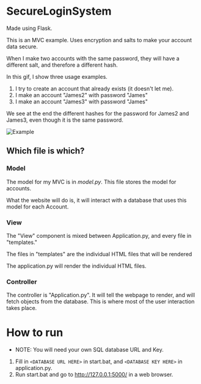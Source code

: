 # SecureLoginSystem
Made using Flask.

This is an MVC example. Uses encryption and salts to make your account data secure.

When I make two accounts with the same password, they will have a different salt, and therefore a different hash.

In this gif, I show three usage examples.

1. I try to create an account that already exists (it doesn't let me).
2. I make an account "James2" with password "James"
3. I make an account "James3" with password "James"

We see at the end the different hashes for the password for James2 and James3, even though it is the same password.

![Example](https://i.imgur.com/AjBTCGi.gif)

## Which file is which?

### Model
The model for my MVC is in *model.py*. This file stores the model for accounts.

What the website will do is, it will interact with a database that uses this model for each Account.

### View
The "View" component is mixed between Application.py, and every file in "templates."

The files in "templates" are the individual HTML files that will be rendered 

The application.py will render the individual HTML files.

### Controller
The controller is "Application.py". It will tell the webpage to render, and will fetch objects from the database.
This is where most of the user interaction takes place.

# How to run

- NOTE: You will need your own SQL database URL and Key.

1. Fill in `<DATABASE URL HERE>` in start.bat, and `<DATABASE KEY HERE>` in application.py.
2. Run start.bat and go to http://127.0.0.1:5000/ in a web browser.
